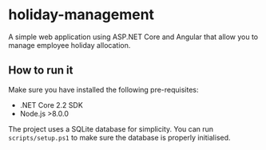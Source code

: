 # holiday-management

A simple web application using ASP.NET Core and Angular that allow you to manage employee holiday allocation.

## How to run it

Make sure you have installed the following pre-requisites:

- .NET Core 2.2 SDK
- Node.js >8.0.0

The project uses a SQLite database for simplicity.
You can run `scripts/setup.ps1` to make sure the database is properly initialised.